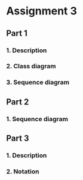 # Assignment 3 <br/>
## Part 1 <br/>
### 1. Description <br/>

### 2. Class diagram <br/>

### 3. Sequence diagram <br/>

## Part 2 <br/>
### 1. Sequence diagram <br/>

## Part 3 <br/>
### 1. Description <br/>

### 2. Notation <br/>
